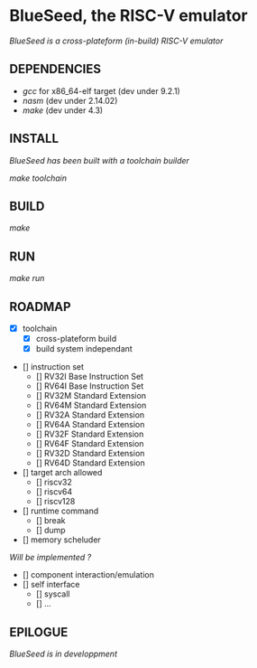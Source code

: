 # BlueSeed, the RISC-V emulator

*_BlueSeed is a cross-plateform (in-build) RISC-V emulator_*

## DEPENDENCIES

- *gcc*  for x86_64-elf target (dev under 9.2.1)
- *nasm*                       (dev under 2.14.02)
- *make*                       (dev under 4.3)

## INSTALL

_BlueSeed has been built with a toolchain builder_

*make toolchain*

## BUILD

*make*


## RUN

*make run*


## ROADMAP

- [X] toolchain
  - [X] cross-plateform build
  - [X] build system independant
- [] instruction set
  - [] RV32I Base Instruction Set
  - [] RV64I Base Instruction Set
  - [] RV32M Standard Extension
  - [] RV64M Standard Extension
  - [] RV32A Standard Extension
  - [] RV64A Standard Extension
  - [] RV32F Standard Extension
  - [] RV64F Standard Extension
  - [] RV32D Standard Extension
  - [] RV64D Standard Extension
- [] target arch allowed
  - [] riscv32
  - [] riscv64
  - [] riscv128 
- [] runtime command
  - [] break
  - [] dump
- [] memory scheluder

_Will be implemented ?_
- [] component interaction/emulation
- [] self interface
  - [] syscall
  - [] ...

## EPILOGUE

_BlueSeed is in developpment_
